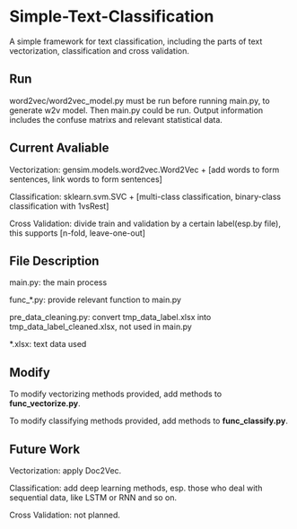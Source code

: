 # Simple-Text-Classification

A simple framework for text classification, including the parts of text vectorization, classification and cross validation.

## Run

word2vec/word2vec_model.py must be run before running main.py, to generate w2v model. Then main.py could be run. Output information includes the confuse matrixs and relevant statistical data.

## Current Avaliable

Vectorization: gensim.models.word2vec.Word2Vec + [add words to form sentences, link words to form sentences]

Classification: sklearn.svm.SVC + [multi-class classification, binary-class classification with 1vsRest]

Cross Validation: divide train and validation by a certain label(esp.by file), this supports [n-fold, leave-one-out]

## File Description

main.py: the main process

func_\*.py: provide relevant function to main.py

pre_data_cleaning.py: convert tmp_data_label.xlsx into tmp_data_label_cleaned.xlsx, not used in main.py

\*.xlsx: text data used

## Modify

To modify vectorizing methods provided, add methods to **func_vectorize.py**.

To modify classifying methods provided, add methods to **func_classify.py**.

## Future Work

Vectorization: apply Doc2Vec.

Classification: add deep learning methods, esp. those who deal with sequential data, like LSTM or RNN and so on.

Cross Validation: not planned.
